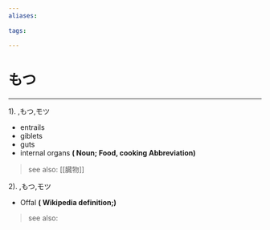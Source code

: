 ```yaml
---
aliases:
    
tags:
    
---
```


# もつ
---
1).
,もつ,モツ

- entrails
- giblets
- guts
- internal organs
**( Noun; Food, cooking Abbreviation)**
> see also:  [[臓物]]
            
2).
,もつ,モツ

- Offal
**( Wikipedia definition;)**
> see also: 
            